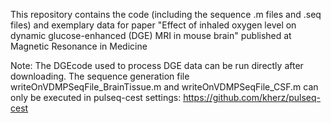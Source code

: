This repository contains the code (including the sequence .m files and .seq files) and exemplary data for paper "Effect of inhaled oxygen level on dynamic glucose-enhanced (DGE) MRI in mouse brain" published at Magnetic Resonance in Medicine

Note: The DGEcode used to process DGE data can be run directly after downloading. The sequence generation file writeOnVDMPSeqFile_BrainTissue.m and writeOnVDMPSeqFile_CSF.m can only be executed in pulseq-cest settings: https://github.com/kherz/pulseq-cest

